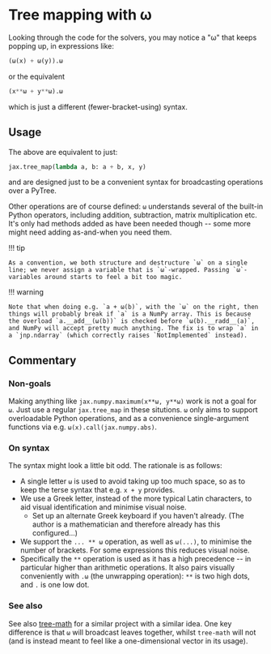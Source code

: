 # Tree mapping with ω

Looking through the code for the solvers, you may notice a "ω" that keeps popping up, in expressions like:
```python
(ω(x) + ω(y)).ω
```
or the equivalent
```python
(x**ω + y**ω).ω
```
which is just a different (fewer-bracket-using) syntax.

## Usage

The above are equivalent to just:
```python
jax.tree_map(lambda a, b: a + b, x, y)
```
and are designed just to be a convenient syntax for broadcasting operations over a PyTree.

Other operations are of course defined: `ω` understands several of the built-in Python operators, including addition, subtraction, matrix multiplication etc. It's only had methods added as have been needed though -- some more might need adding as-and-when you need them.

!!! tip

    As a convention, we both structure and destructure `ω` on a single line; we never assign a variable that is `ω`-wrapped. Passing `ω`-variables around starts to feel a bit too magic.

!!! warning

    Note that when doing e.g. `a + ω(b)`, with the `ω` on the right, then things will probably break if `a` is a NumPy array. This is because the overload `a.__add__(ω(b))` is checked before `ω(b).__radd__(a)`, and NumPy will accept pretty much anything. The fix is to wrap `a` in a `jnp.ndarray` (which correctly raises `NotImplemented` instead).

## Commentary

### Non-goals

Making anything like `jax.numpy.maximum(x**ω, y**ω)` work is not a goal for `ω`. Just use a regular `jax.tree_map` in these situtions. `ω` only aims to support overloadable Python operations, and as a convenience single-argument functions via e.g. `ω(x).call(jax.numpy.abs)`.

### On syntax

The syntax might look a little bit odd. The rationale is as follows:

- A single letter `ω` is used to avoid taking up too much space, so as to keep the terse syntax that e.g. `x + y` provides.
- We use a Greek letter, instead of the more typical Latin characters, to aid visual identification and minimise visual noise.
    - Set up an alternate Greek keyboard if you haven't already. (The author is a mathematician and therefore already has this configured...)
- We support the `... ** ω` operation, as well as `ω(...)`, to minimise the number of brackets. For some expressions this reduces visual noise.
- Specifically the `**` operation is used as it has a high precedence -- in particular higher than arithmetic operations. It also pairs visually conveniently with `.ω` (the unwrapping operation): `**` is two high dots, and `.` is one low dot.

### See also

See also [tree-math](https://github.com/google/tree-math) for a similar project with a similar idea. One key difference is that `ω` will broadcast leaves together, whilst `tree-math` will not (and is instead meant to feel like a one-dimensional vector in its usage).
